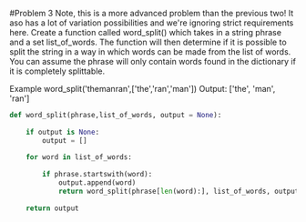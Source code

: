 #Problem 3
Note, this is a more advanced problem than the previous two! It aso has a lot of variation possibilities and we're ignoring strict requirements here.
Create a function called word_split() which takes in a string phrase and a set list_of_words. The function will then determine if it is possible to split the string in a way in which words can be made from the list of words. You can assume the phrase will only contain words found in the dictionary if it is completely splittable.


Example
word_split('themanran',['the','ran','man'])
Output: ['the', 'man', 'ran']



```python
def word_split(phrase,list_of_words, output = None):
    
    if output is None:
        output = []
        
    for word in list_of_words:
        
        if phrase.startswith(word):
            output.append(word)
            return word_split(phrase[len(word):], list_of_words, output)
        
    return output
```